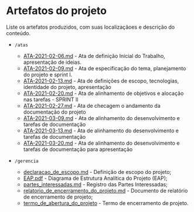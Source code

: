 # Artefatos do projeto

Liste os artefatos produzidos, com suas localizaçãoes e descrição do conteúdo.

* `/atas`
  * [ATA-2021-02-06.md](ATA-2021-02-06.md) - Ata de definição Inicial do Trabalho, apresentação de ideias.
  * [ATA-2021-02-09.md](ATA-2021-02-09.md) - Ata de especificação do tema, planejamento do projeto e sprint I.
  * [ATA-2021-02-13.md](ATA-2021-02-13.md) - Ata de definições de escopo, tecnologias, identidade do projeto, apresentação
  * [ATA-2021-02-20.md](ATA-2021-02-20.md) - Ata de alinhamento de objetivos e alocação nas tarefas - SPRINT II
  * [ATA-2021-02-27.md](ATA-2021-02-27.md) - Ata de checagem o andamento da documentação do projeto
  * [ATA-2021-03-09.md](ATA-2021-03-09.md) - Ata de alinhamento do desenvolvimento e tarefas de documentação
  * [ATA-2021-03-13.md](ATA-2021-03-13.md) - Ata de alinhamento do desenvolvimento e tarefas de documentação
  * [ATA-2021-03-20.md](ATA-2021-03-20.md) - Ata de alinhamento do desenvolvimento e tarefas de documentação para apresentação

* `/gerencia`
  * [declaracao_de_escopo.md](declaracao_de_escopo.md) -  Definição de escopo do projeto;
  * [EAP.pdf](EAP.pdf) - Diagrama de Estrutura Analítica do Projeto (EAP);
  * [partes_interessadas.md](partes_interessadas.md) - Registro das Partes Interessadas;
  * [relatorio_de_encerramento_do_projeto.md](relatorio_de_encerramento_do_projeto.md) - Documento de relatório de encerramento de projeto;
  * [termo_de_abertura_do_projeto](termo_de_abertura_do_projeto.md) - Termo de encerramento de projeto.
